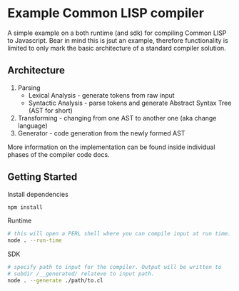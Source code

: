 # **Example Common LISP compiler**

A simple example on a both runtime (and sdk) for compiling Common LISP to Javascript. Bear in mind this is jsut an example, therefore functionality is limited to only mark the basic architecture of a standard compiler solution.

## Architecture

1. Parsing
    - Lexical Analysis - generate tokens from raw input
    - Syntactic Analysis - parse tokens and generate Abstract Syntax Tree (AST for short)
2. Transforming - changing from one AST to another one (aka change language)
3. Generator - code generation from the newly formed AST

More information on the implementation can be found inside individual phases of the compiler code docs.

## Getting Started

Install dependencies
```sh
npm install
```

Runtime
```sh
# this will open a PERL shell where you can compile input at run time.
node . --run-time
```

SDK
```sh
# specify path to input for the compiler. Output will be written to
# subdir /__generated/ relateve to input path.
node . --generate ./path/to.cl
```